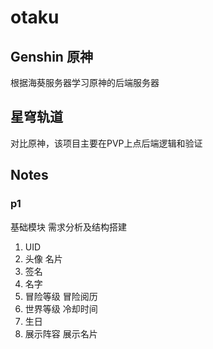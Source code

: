 # otaku

## Genshin 原神

根据海葵服务器学习原神的后端服务器


## 星穹轨道

对比原神，该项目主要在PVP上点后端逻辑和验证


## Notes
### p1

基础模块 需求分析及结构搭建

1. UID
2. 头像 名片
3. 签名
4. 名字
5. 冒险等级 冒险阅历
6. 世界等级 冷却时间
7. 生日
8. 展示阵容 展示名片


